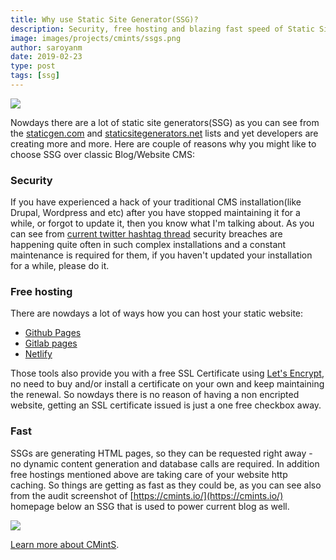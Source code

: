 ```yaml
---
title: Why use Static Site Generator(SSG)?
description: Security, free hosting and blazing fast speed of Static Site Generators. Three reasons of choosing Static Site Generator over classic CMS.
image: images/projects/cmints/ssgs.png
author: saroyanm
date: 2019-02-23
type: post
tags: [ssg]
---
```


<img src="/images/projects/cmints/ssgs.png" class="full-width">

Nowdays there are a lot of static site generators(SSG) as you can see from the
[staticgen.com](https://www.staticgen.com/) and
[staticsitegenerators.net](https://staticsitegenerators.net/) lists and yet
developers are creating more and more. Here are couple of reasons why you might
like to choose SSG over classic Blog/Website CMS:

### Security

If you have experienced a hack of your traditional CMS installation(like Drupal,
Wordpress and etc) after you have stopped maintaining it for a while, or forgot
to update it, then you know what I'm talking about. As you can see from [current
twitter hashtag thread](https://twitter.com/hashtag/drupalgeddon) security
breaches are happening quite often in such complex installations and a constant
maintenance is required for them, if you haven't updated your installation for a
while, please do it.

### Free hosting

There are nowdays a lot of ways how you can host your static website:

- [Github Pages](https://pages.github.com/)
- [Gitlab pages](https://about.gitlab.com/product/pages/)
- [Netlify](https://www.netlify.com/)

Those tools also provide you with a free SSL Certificate using [Let's
Encrypt](https://letsencrypt.org/), no need to buy and/or install a certificate
on your own and keep maintaining the renewal. So nowdays there is no reason of
having a non encripted website, getting an SSL certificate issued is just a one
free checkbox away.

### Fast

SSGs are generating HTML pages, so they can be requested right away - no dynamic
content generation and database calls are required. In addition free hostings
mentioned above are taking care of your website http caching. So things are
getting as fast as they could be, as you can see also from the audit screenshot
of [https://cmints.io/](https://cmints.io/) homepage below an SSG that is used
to power current blog as well.

<img src="/images/projects/cmints/website-audit-2019-03-06.png" class="full-width">

[Learn more about CMintS](https://cmints.io/).
